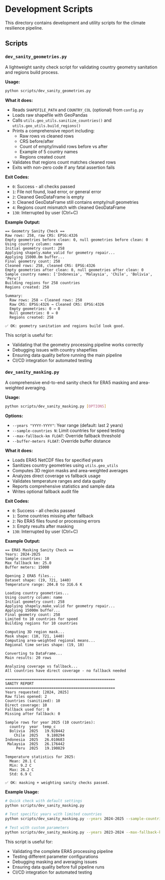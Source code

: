 # Development Scripts

This directory contains development and utility scripts for the climate resilience pipeline.

## Scripts

### `dev_sanity_geometries.py`

A lightweight sanity check script for validating country geometry sanitation and regions build process.

**Usage:**
```bash
python scripts/dev_sanity_geometries.py
```

**What it does:**
- Reads `SHAPEFILE_PATH` and `COUNTRY_COL` (optional) from `config.py`
- Loads raw shapefile with GeoPandas
- Calls `utils.geo_utils.sanitize_countries()` and `utils.geo_utils.build_regions()`
- Prints a comprehensive report including:
  - Raw rows vs cleaned rows
  - CRS before/after
  - Count of empty/invalid rows before vs after
  - Example of 5 country names
  - Regions created count
- Validates that regions count matches cleaned rows
- Exits with non-zero code if any fatal assertion fails

**Exit Codes:**
- `0`: Success - all checks passed
- `1`: File not found, load error, or general error
- `2`: Cleaned GeoDataFrame is empty
- `3`: Cleaned GeoDataFrame still contains empty/null geometries
- `4`: Regions count mismatch with cleaned GeoDataFrame
- `130`: Interrupted by user (Ctrl+C)

**Example Output:**
```
== Geometry Sanity Check ==
Raw rows: 258, raw CRS: EPSG:4326
Empty geometries before clean: 0, null geometries before clean: 0
Using country column: name
Initial geometry count: 258
Applying shapely.make_valid for geometry repair...
Applying 15000.0m buffer...
Final geometry count: 258
Cleaned rows: 258, cleaned CRS: EPSG:4326
Empty geometries after clean: 0, null geometries after clean: 0
Sample country names: ['Indonesia', 'Malaysia', 'Chile', 'Bolivia', 'Peru']
Building regions for 258 countries
Regions created: 258

Summary:
  Raw rows: 258 → Cleaned rows: 258
  Raw CRS: EPSG:4326 → Cleaned CRS: EPSG:4326
  Empty geometries: 0 → 0
  Null geometries: 0 → 0
  Regions created: 258

✅ OK: geometry sanitation and regions build look good.
```

This script is useful for:
- Validating that the geometry processing pipeline works correctly
- Debugging issues with country shapefiles
- Ensuring data quality before running the main pipeline
- CI/CD integration for automated testing

### `dev_sanity_masking.py`

A comprehensive end-to-end sanity check for ERA5 masking and area-weighted averaging.

**Usage:**
```bash
python scripts/dev_sanity_masking.py [OPTIONS]
```

**Options:**
- `--years "YYYY-YYYY"`: Year range (default: last 2 years)
- `--sample-countries N`: Limit countries for speed testing
- `--max-fallback-km FLOAT`: Override fallback threshold
- `--buffer-meters FLOAT`: Override buffer distance

**What it does:**
- Loads ERA5 NetCDF files for specified years
- Sanitizes country geometries using `utils.geo_utils`
- Computes 3D region masks and area-weighted averages
- Analyzes direct coverage vs fallback usage
- Validates temperature ranges and data quality
- Reports comprehensive statistics and sample data
- Writes optional fallback audit file

**Exit Codes:**
- `0`: Success - all checks passed
- `1`: Some countries missing after fallback
- `2`: No ERA5 files found or processing errors
- `3`: Empty results after masking
- `130`: Interrupted by user (Ctrl+C)

**Example Output:**
```
== ERA5 Masking Sanity Check ==
Years: 2024-2025
Sample countries: 10
Max fallback km: 25.0
Buffer meters: 15000

Opening 2 ERA5 files...
Dataset shape: (19, 721, 1440)
Temperature range: 204.8 to 316.6 K

Loading country geometries...
Using country column: name
Initial geometry count: 258
Applying shapely.make_valid for geometry repair...
Applying 15000m buffer...
Final geometry count: 258
Limited to 10 countries for speed
Building regions for 10 countries

Computing 3D region mask...
Mask shape: (10, 721, 1440)
Computing area-weighted regional means...
Regional time series shape: (19, 10)

Converting to DataFrame...
Main results: 20 rows

Analyzing coverage vs fallback...
All countries have direct coverage - no fallback needed

==================================================
SANITY REPORT
==================================================
Years requested: [2024, 2025]
Raw files opened: 2
Countries (sanitized): 10
Direct coverage: 10
Fallback used for: 0
Missing after fallback: 0

Sample rows for year 2025 (10 countries):
  country  year  temp_c
  Bolivia  2025   19.928442
    Chile  2025    9.180294
Indonesia  2025   26.010683
 Malaysia  2025   26.176442
     Peru  2025   19.190829

Temperature statistics for 2025:
  Mean: 20.1 C
  Min: 9.2 C
  Max: 26.2 C
  Std: 6.9 C

✅ OK: masking + weighting sanity checks passed.
```

**Example Usage:**
```bash
# Quick check with default settings
python scripts/dev_sanity_masking.py

# Test specific years with limited countries
python scripts/dev_sanity_masking.py --years 2024-2025 --sample-countries 20

# Test with custom parameters
python scripts/dev_sanity_masking.py --years 2023-2024 --max-fallback-km 50 --buffer-meters 10000
```

This script is useful for:
- Validating the complete ERA5 processing pipeline
- Testing different parameter configurations
- Debugging masking and averaging issues
- Ensuring data quality before full pipeline runs
- CI/CD integration for automated testing
